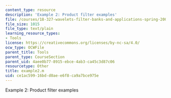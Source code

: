 ```yaml
---
content_type: resource
description: 'Example 2: Product filter examples'
file: /courses/18-327-wavelets-filter-banks-and-applications-spring-2003/ce1ac59916bdd0aee6f8ca9a7bce975e_example2.m
file_size: 1015
file_type: text/plain
learning_resource_types:
- Tools
license: https://creativecommons.org/licenses/by-nc-sa/4.0/
ocw_type: OCWFile
parent_title: Tools
parent_type: CourseSection
parent_uid: 4aee0b77-8915-ebce-4ab3-ca45c3d87c06
resourcetype: Other
title: example2.m
uid: ce1ac599-16bd-d0ae-e6f8-ca9a7bce975e
---
```

Example 2: Product filter examples